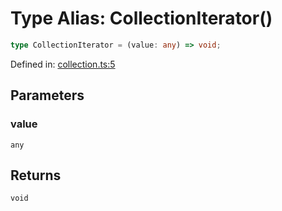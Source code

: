 # Type Alias: CollectionIterator()

```ts
type CollectionIterator = (value: any) => void;
```

Defined in: [collection.ts:5](https://github.com/freearhey/core-js/blob/c1073252bda2c3588ab21d4d1a9655ef612a6dd4/src/collection.ts#L5)

## Parameters

### value

`any`

## Returns

`void`
